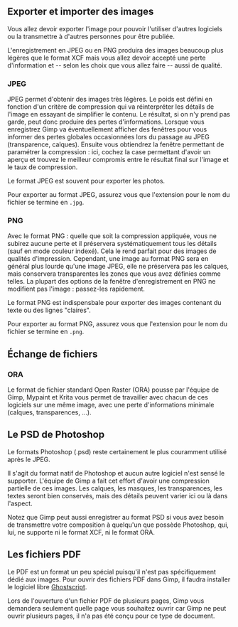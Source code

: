 ## Exporter et importer des images

Vous allez devoir exporter l'image pour pouvoir l'utiliser d'autres logiciels ou la transmettre à d'autres personnes pour être publiée.

L'enregistrement en JPEG ou en PNG produira des images beaucoup plus légères que le format XCF mais vous allez devoir accepté une perte d'information et -- selon les choix que vous allez faire -- aussi de qualité.

### JPEG

JPEG permet d'obtenir des images très légères. Le poids est défini en fonction d'un critère de compression qui va réinterpréter les détails de l'image en essayant de simplifier le contenu. Le résultat, si on n'y prend pas garde, peut donc produire des pertes d'informations. Lorsque vous enregistrez Gimp va éventuellement afficher des fenêtres pour vous informer des pertes globales occasionnées lors du passage au JPEG (transparence, calques). Ensuite vous obtiendrez la fenêtre permettant de paramétrer la compression : ici, cochez la case permettant d'avoir un aperçu et trouvez le meilleur compromis entre le résultat final sur l'image et le taux de compression.

Le format JPEG est souvent pour exporter les photos.

Pour exporter au format JPEG, assurez vous que l'extension pour le nom du fichier se termine en `.jpg`.

### PNG

Avec le format PNG : quelle que soit la compression appliquée, vous ne subirez aucune perte et il préservera systématiquement tous les détails (sauf en mode couleur indexé). Cela le rend parfait pour des images de qualités d'impression. Cependant, une image au format PNG sera en général plus lourde qu'une image JPEG, elle ne préservera pas les calques, mais conservera transparentes les zones que vous avez définies comme telles. La plupart des options de la fenêtre d'enregistrement en PNG ne modifient pas l'image : passez-les rapidement.

Le format PNG est indispensbale pour exporter des images contenant du texte ou des lignes "claires".

Pour exporter au format PNG, assurez vous que l'extension pour le nom du fichier se termine en `.png`.

## Échange de fichiers

### ORA

Le format de fichier standard Open Raster (ORA) pousse par l'équipe de Gimp, Mypaint et Krita vous permet de travailler avec chacun de ces logiciels sur une même image, avec une perte d'informations minimale (calques, transparences, ...).

## Le PSD de Photoshop

Le formats Photoshop (.psd) reste certainement le plus couramment utilisé après le JPEG.

Il s'agit du format natif de Photoshop et aucun autre logiciel n'est sensé le supporter. L'équipe de Gimp a fait cet effort d'avoir une compression partielle de ces images. Les calques, les masques, les transparences, les textes seront bien conservés, mais des détails peuvent varier ici ou là dans l'aspect.

Notez que Gimp peut aussi enregistrer au format PSD si vous avez besoin de transmettre votre composition à quelqu'un que possède Photoshop, qui, lui, ne supporte ni le format XCF, ni le format ORA.

## Les fichiers PDF

Le PDF est un format un peu spécial puisqu'il n'est pas spécifiquement dédié aux images. Pour ouvrir des fichiers PDF dans Gimp, il faudra installer le logiciel libre [Ghostscript](http://www.ghostscript.com/download/gsdnld.html).

Lors de l'ouverture d'un fichier PDF de plusieurs pages, Gimp vous demandera seulement quelle page vous souhaitez ouvrir car Gimp ne peut ouvrir plusieurs pages, il n'a pas été conçu pour ce type de document.
